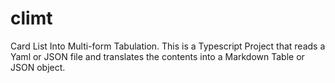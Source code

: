 # climt
Card List Into Multi-form Tabulation. This is a Typescript Project that reads a Yaml or JSON file and translates the contents into a Markdown Table or JSON object.
